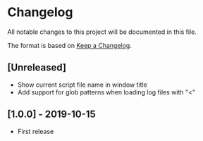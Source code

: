 # Changelog
All notable changes to this project will be documented in this file.

The format is based on [Keep a Changelog](https://keepachangelog.com/en/1.0.0/).

## [Unreleased] 
- Show current script file name in window title
- Add support for glob patterns when loading log files with "<"

## [1.0.0] - 2019-10-15
- First release
